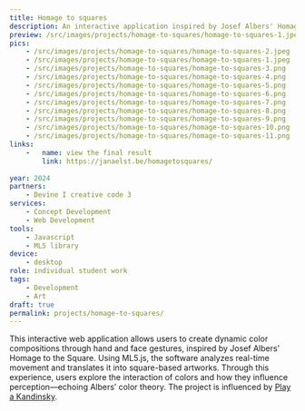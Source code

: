 ```yaml
---
title: Homage to squares
description: An interactive application inspired by Josef Albers' Homage to the Square, where users create new compositions through hand and face gestures. Through this experience users explore how colors interact and influence each other.
preview: /src/images/projects/homage-to-squares/homage-to-squares-1.jpeg
pics:
    - /src/images/projects/homage-to-squares/homage-to-squares-2.jpeg
    - /src/images/projects/homage-to-squares/homage-to-squares-1.jpeg
    - /src/images/projects/homage-to-squares/homage-to-squares-3.png
    - /src/images/projects/homage-to-squares/homage-to-squares-4.png
    - /src/images/projects/homage-to-squares/homage-to-squares-5.png
    - /src/images/projects/homage-to-squares/homage-to-squares-6.png
    - /src/images/projects/homage-to-squares/homage-to-squares-7.png
    - /src/images/projects/homage-to-squares/homage-to-squares-8.png
    - /src/images/projects/homage-to-squares/homage-to-squares-9.png
    - /src/images/projects/homage-to-squares/homage-to-squares-10.png
    - /src/images/projects/homage-to-squares/homage-to-squares-11.png
links:
    -   name: view the final result
        link: https://janaelst.be/homagetosquares/
        
year: 2024
partners:
    - Devine I creative code 3
services:
    - Concept Development
    - Web Development
tools:
    - Javascript
    - ML5 library
device:
    - desktop
role: individual student work
tags:
    - Development
    - Art
draft: true
permalink: projects/homage-to-squares/
---
```

This interactive web application allows users to create dynamic color compositions through hand and face gestures, inspired by Josef Albers' Homage to the Square. Using ML5.js, the software analyzes real-time movement and translates it into square-based artworks. Through this experience, users explore the interaction of colors and how they influence perception—echoing Albers’ color theory. The project is influenced by [Play a Kandinsky](/https://artsandculture.google.com/experiment/play-a-kandinsky/sgF5ivv105ukhA).